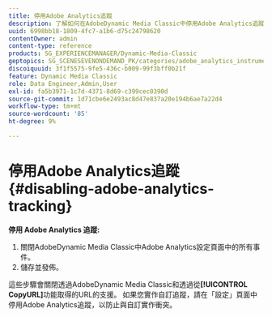 ```yaml
---
title: 停用Adobe Analytics追蹤
description: 了解如何在AdobeDynamic Media Classic中停用Adobe Analytics追蹤。
uuid: 6998bb18-1809-4fc7-a1b6-d75c24798620
contentOwner: admin
content-type: reference
products: SG_EXPERIENCEMANAGER/Dynamic-Media-Classic
geptopics: SG_SCENESEVENONDEMAND_PK/categories/adobe_analytics_instrumentation_kit
discoiquuid: 3f1f5575-9fe5-436c-b009-99f3bff0b21f
feature: Dynamic Media Classic
role: Data Engineer,Admin,User
exl-id: fa5b3971-1c7d-4371-8d69-c399cec0390d
source-git-commit: 1d71cbe6e2493ac8d47e837a20e194b6ae7a22d4
workflow-type: tm+mt
source-wordcount: '85'
ht-degree: 9%

---
```


# 停用Adobe Analytics追蹤{#disabling-adobe-analytics-tracking}

**停用 Adobe Analytics 追蹤:**

1. 關閉AdobeDynamic Media Classic中Adobe Analytics設定頁面中的所有事件。
1. 儲存並發佈。

這些步驟會關閉透過AdobeDynamic Media Classic和透過從&#x200B;**[!UICONTROL CopyURL]**&#x200B;功能取得的URL的支援。 如果您實作自訂追蹤，請在「設定」頁面中停用Adobe Analytics追蹤，以防止與自訂實作衝突。
